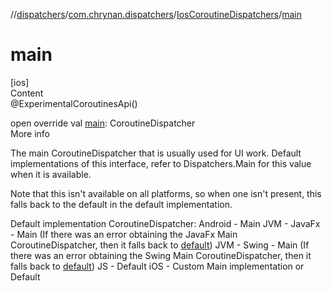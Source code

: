 //[dispatchers](../../../index.md)/[com.chrynan.dispatchers](../index.md)/[IosCoroutineDispatchers](index.md)/[main](main.md)



# main  
[ios]  
Content  
@ExperimentalCoroutinesApi()  
  
open override val [main](main.md): CoroutineDispatcher  
More info  


The main CoroutineDispatcher that is usually used for UI work. Default implementations of this interface, refer to Dispatchers.Main for this value when it is available.



Note that this isn't available on all platforms, so when one isn't present, this falls back to the default in the default implementation.



Default implementation CoroutineDispatcher: Android - Main JVM - JavaFx - Main (If there was an error obtaining the JavaFx Main CoroutineDispatcher, then it falls back to [default](default.md)) JVM - Swing - Main (If there was an error obtaining the Swing Main CoroutineDispatcher, then it falls back to [default](default.md)) JS - Default iOS - Custom Main implementation or Default

  



